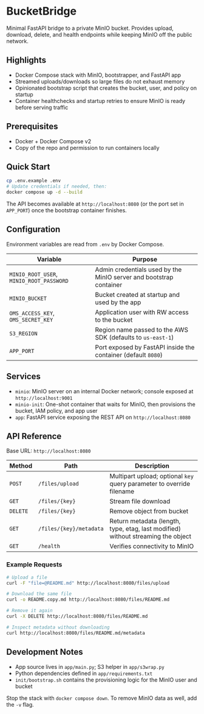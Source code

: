# BucketBridge

Minimal FastAPI bridge to a private MinIO bucket. Provides upload, download, delete, and health endpoints while keeping MinIO off the public network.

## Highlights
- Docker Compose stack with MinIO, bootstrapper, and FastAPI app
- Streamed uploads/downloads so large files do not exhaust memory
- Opinionated bootstrap script that creates the bucket, user, and policy on startup
- Container healthchecks and startup retries to ensure MinIO is ready before serving traffic

## Prerequisites
- Docker + Docker Compose v2
- Copy of the repo and permission to run containers locally

## Quick Start
```bash
cp .env.example .env
# Update credentials if needed, then:
docker compose up -d --build
```

The API becomes available at `http://localhost:8080` (or the port set in `APP_PORT`) once the bootstrap container finishes.

## Configuration
Environment variables are read from `.env` by Docker Compose.

| Variable | Purpose |
| --- | --- |
| `MINIO_ROOT_USER`, `MINIO_ROOT_PASSWORD` | Admin credentials used by the MinIO server and bootstrap container |
| `MINIO_BUCKET` | Bucket created at startup and used by the app |
| `OMS_ACCESS_KEY`, `OMS_SECRET_KEY` | Application user with RW access to the bucket |
| `S3_REGION` | Region name passed to the AWS SDK (defaults to `us-east-1`) |
| `APP_PORT` | Port exposed by FastAPI inside the container (default `8080`) |

## Services
- `minio`: MinIO server on an internal Docker network; console exposed at `http://localhost:9001`
- `minio-init`: One-shot container that waits for MinIO, then provisions the bucket, IAM policy, and app user
- `app`: FastAPI service exposing the REST API on `http://localhost:8080`

## API Reference
Base URL: `http://localhost:8080`

| Method | Path | Description |
| --- | --- | --- |
| `POST` | `/files/upload` | Multipart upload; optional `key` query parameter to override filename |
| `GET` | `/files/{key}` | Stream file download |
| `DELETE` | `/files/{key}` | Remove object from bucket |
| `GET` | `/files/{key}/metadata` | Return metadata (length, type, etag, last modified) without streaming the object |
| `GET` | `/health` | Verifies connectivity to MinIO |

### Example Requests
```bash
# Upload a file
curl -F "file=@README.md" http://localhost:8080/files/upload

# Download the same file
curl -o README.copy.md http://localhost:8080/files/README.md

# Remove it again
curl -X DELETE http://localhost:8080/files/README.md

# Inspect metadata without downloading
curl http://localhost:8080/files/README.md/metadata
```

## Development Notes
- App source lives in `app/main.py`; S3 helper in `app/s3wrap.py`
- Python dependencies defined in `app/requirements.txt`
- `init/bootstrap.sh` contains the provisioning logic for the MinIO user and bucket

Stop the stack with `docker compose down`. To remove MinIO data as well, add the `-v` flag.
